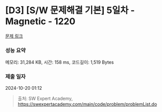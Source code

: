 # [D3] [S/W 문제해결 기본] 5일차 - Magnetic - 1220 

[문제 링크](https://swexpertacademy.com/main/code/problem/problemDetail.do?contestProbId=AV14hwZqABsCFAYD) 

### 성능 요약

메모리: 31,284 KB, 시간: 158 ms, 코드길이: 1,519 Bytes

### 제출 일자

2024-10-20 01:12



> 출처: SW Expert Academy, https://swexpertacademy.com/main/code/problem/problemList.do